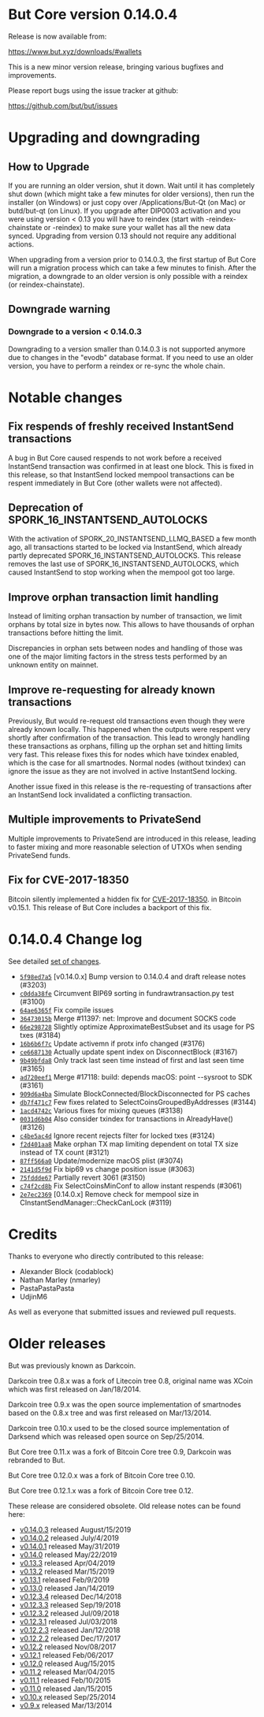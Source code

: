 But Core version 0.14.0.4
==========================

Release is now available from:

  <https://www.but.xyz/downloads/#wallets>

This is a new minor version release, bringing various bugfixes and improvements.

Please report bugs using the issue tracker at github:

  <https://github.com/but/but/issues>


Upgrading and downgrading
=========================

How to Upgrade
--------------

If you are running an older version, shut it down. Wait until it has completely
shut down (which might take a few minutes for older versions), then run the
installer (on Windows) or just copy over /Applications/But-Qt (on Mac) or
butd/but-qt (on Linux). If you upgrade after DIP0003 activation and you were
using version < 0.13 you will have to reindex (start with -reindex-chainstate
or -reindex) to make sure your wallet has all the new data synced. Upgrading from
version 0.13 should not require any additional actions.

When upgrading from a version prior to 0.14.0.3, the
first startup of But Core will run a migration process which can take a few minutes
to finish. After the migration, a downgrade to an older version is only possible with
a reindex (or reindex-chainstate).

Downgrade warning
-----------------

### Downgrade to a version < 0.14.0.3

Downgrading to a version smaller than 0.14.0.3 is not supported anymore due to changes
in the "evodb" database format. If you need to use an older version, you have to perform
a reindex or re-sync the whole chain.

Notable changes
===============

Fix respends of freshly received InstantSend transactions
---------------------------------------------------------

A bug in But Core caused respends to not work before a received InstantSend transaction was confirmed in at least
one block. This is fixed in this release, so that InstantSend locked mempool transactions can be
respent immediately in But Core (other wallets were not affected).

Deprecation of SPORK_16_INSTANTSEND_AUTOLOCKS
---------------------------------------------

With the activation of SPORK_20_INSTANTSEND_LLMQ_BASED a few month ago, all transactions started to be locked via
InstantSend, which already partly deprecated SPORK_16_INSTANTSEND_AUTOLOCKS. This release removes the last use
of SPORK_16_INSTANTSEND_AUTOLOCKS, which caused InstantSend to stop working when the mempool got too large.

Improve orphan transaction limit handling
-----------------------------------------

Instead of limiting orphan transaction by number of transaction, we limit orphans by total size in bytes
now. This allows to have thousands of orphan transactions before hitting the limit.

Discrepancies in orphan sets between nodes and handling of those was one of the major limiting factors in
the stress tests performed by an unknown entity on mainnet.

Improve re-requesting for already known transactions
----------------------------------------------------

Previously, But would re-request old transactions even though they were already known locally. This
happened when the outputs were respent very shortly after confirmation of the transaction. This lead to
wrongly handling these transactions as orphans, filling up the orphan set and hitting limits very fast.
This release fixes this for nodes which have txindex enabled, which is the case for all smartnodes. Normal
nodes (without txindex) can ignore the issue as they are not involved in active InstantSend locking.

Another issue fixed in this release is the re-requesting of transactions after an InstantSend lock invalidated
a conflicting transaction.

Multiple improvements to PrivateSend
------------------------------------

Multiple improvements to PrivateSend are introduced in this release, leading to faster mixing and more
reasonable selection of UTXOs when sending PrivateSend funds.

Fix for CVE-2017-18350
----------------------

Bitcoin silently implemented a hidden fix for [CVE-2017-18350](https://lists.linuxfoundation.org/pipermail/bitcoin-dev/2019-November/017453.html).
in Bitcoin v0.15.1. This release of But Core includes a backport of this fix.


0.14.0.4 Change log
===================

See detailed [set of changes](https://github.com/but/but/compare/v0.14.0.3...but:v0.14.0.4).

- [`5f98ed7a5`](https://github.com/but/but/commit/5f98ed7a5) [v0.14.0.x] Bump version to 0.14.0.4 and draft release notes (#3203)
- [`c0dda38fe`](https://github.com/but/but/commit/c0dda38fe) Circumvent BIP69 sorting in fundrawtransaction.py test (#3100)
- [`64ae6365f`](https://github.com/but/but/commit/64ae6365f) Fix compile issues
- [`36473015b`](https://github.com/but/but/commit/36473015b) Merge #11397: net: Improve and document SOCKS code
- [`66e298728`](https://github.com/but/but/commit/66e298728) Slightly optimize ApproximateBestSubset and its usage for PS txes (#3184)
- [`16b6b6f7c`](https://github.com/but/but/commit/16b6b6f7c) Update activemn if protx info changed (#3176)
- [`ce6687130`](https://github.com/but/but/commit/ce6687130) Actually update spent index on DisconnectBlock (#3167)
- [`9b49bfda8`](https://github.com/but/but/commit/9b49bfda8) Only track last seen time instead of first and last seen time (#3165)
- [`ad720eef1`](https://github.com/but/but/commit/ad720eef1) Merge #17118: build: depends macOS: point --sysroot to SDK (#3161)
- [`909d6a4ba`](https://github.com/but/but/commit/909d6a4ba) Simulate BlockConnected/BlockDisconnected for PS caches
- [`db7f471c7`](https://github.com/but/but/commit/db7f471c7) Few fixes related to SelectCoinsGroupedByAddresses (#3144)
- [`1acd4742c`](https://github.com/but/but/commit/1acd4742c) Various fixes for mixing queues (#3138)
- [`0031d6b04`](https://github.com/but/but/commit/0031d6b04) Also consider txindex for transactions in AlreadyHave() (#3126)
- [`c4be5ac4d`](https://github.com/but/but/commit/c4be5ac4d) Ignore recent rejects filter for locked txes (#3124)
- [`f2d401aa8`](https://github.com/but/but/commit/f2d401aa8) Make orphan TX map limiting dependent on total TX size instead of TX count (#3121)
- [`87ff566a0`](https://github.com/but/but/commit/87ff566a0) Update/modernize macOS plist (#3074)
- [`2141d5f9d`](https://github.com/but/but/commit/2141d5f9d) Fix bip69 vs change position issue (#3063)
- [`75fddde67`](https://github.com/but/but/commit/75fddde67) Partially revert 3061 (#3150)
- [`c74f2cd8b`](https://github.com/but/but/commit/c74f2cd8b) Fix SelectCoinsMinConf to allow instant respends (#3061)
- [`2e7ec2369`](https://github.com/but/but/commit/2e7ec2369) [0.14.0.x] Remove check for mempool size in CInstantSendManager::CheckCanLock (#3119)

Credits
=======

Thanks to everyone who directly contributed to this release:

- Alexander Block (codablock)
- Nathan Marley (nmarley)
- PastaPastaPasta
- UdjinM6

As well as everyone that submitted issues and reviewed pull requests.

Older releases
==============

But was previously known as Darkcoin.

Darkcoin tree 0.8.x was a fork of Litecoin tree 0.8, original name was XCoin
which was first released on Jan/18/2014.

Darkcoin tree 0.9.x was the open source implementation of smartnodes based on
the 0.8.x tree and was first released on Mar/13/2014.

Darkcoin tree 0.10.x used to be the closed source implementation of Darksend
which was released open source on Sep/25/2014.

But Core tree 0.11.x was a fork of Bitcoin Core tree 0.9,
Darkcoin was rebranded to But.

But Core tree 0.12.0.x was a fork of Bitcoin Core tree 0.10.

But Core tree 0.12.1.x was a fork of Bitcoin Core tree 0.12.

These release are considered obsolete. Old release notes can be found here:

- [v0.14.0.3](https://github.com/but/but/blob/master/doc/release-notes/but/release-notes-0.14.0.3.md) released August/15/2019
- [v0.14.0.2](https://github.com/but/but/blob/master/doc/release-notes/but/release-notes-0.14.0.2.md) released July/4/2019
- [v0.14.0.1](https://github.com/but/but/blob/master/doc/release-notes/but/release-notes-0.14.0.1.md) released May/31/2019
- [v0.14.0](https://github.com/but/but/blob/master/doc/release-notes/but/release-notes-0.14.0.md) released May/22/2019
- [v0.13.3](https://github.com/but/but/blob/master/doc/release-notes/but/release-notes-0.13.3.md) released Apr/04/2019
- [v0.13.2](https://github.com/but/but/blob/master/doc/release-notes/but/release-notes-0.13.2.md) released Mar/15/2019
- [v0.13.1](https://github.com/but/but/blob/master/doc/release-notes/but/release-notes-0.13.1.md) released Feb/9/2019
- [v0.13.0](https://github.com/but/but/blob/master/doc/release-notes/but/release-notes-0.13.0.md) released Jan/14/2019
- [v0.12.3.4](https://github.com/but/but/blob/master/doc/release-notes/but/release-notes-0.12.3.4.md) released Dec/14/2018
- [v0.12.3.3](https://github.com/but/but/blob/master/doc/release-notes/but/release-notes-0.12.3.3.md) released Sep/19/2018
- [v0.12.3.2](https://github.com/but/but/blob/master/doc/release-notes/but/release-notes-0.12.3.2.md) released Jul/09/2018
- [v0.12.3.1](https://github.com/but/but/blob/master/doc/release-notes/but/release-notes-0.12.3.1.md) released Jul/03/2018
- [v0.12.2.3](https://github.com/but/but/blob/master/doc/release-notes/but/release-notes-0.12.2.3.md) released Jan/12/2018
- [v0.12.2.2](https://github.com/but/but/blob/master/doc/release-notes/but/release-notes-0.12.2.2.md) released Dec/17/2017
- [v0.12.2](https://github.com/but/but/blob/master/doc/release-notes/but/release-notes-0.12.2.md) released Nov/08/2017
- [v0.12.1](https://github.com/but/but/blob/master/doc/release-notes/but/release-notes-0.12.1.md) released Feb/06/2017
- [v0.12.0](https://github.com/but/but/blob/master/doc/release-notes/but/release-notes-0.12.0.md) released Aug/15/2015
- [v0.11.2](https://github.com/but/but/blob/master/doc/release-notes/but/release-notes-0.11.2.md) released Mar/04/2015
- [v0.11.1](https://github.com/but/but/blob/master/doc/release-notes/but/release-notes-0.11.1.md) released Feb/10/2015
- [v0.11.0](https://github.com/but/but/blob/master/doc/release-notes/but/release-notes-0.11.0.md) released Jan/15/2015
- [v0.10.x](https://github.com/but/but/blob/master/doc/release-notes/but/release-notes-0.10.0.md) released Sep/25/2014
- [v0.9.x](https://github.com/but/but/blob/master/doc/release-notes/but/release-notes-0.9.0.md) released Mar/13/2014

